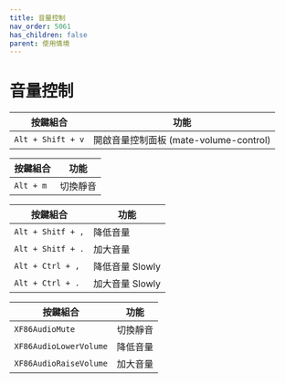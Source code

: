 ```yaml
---
title: 音量控制
nav_order: 5061
has_children: false
parent: 使用情境
---
```



# 音量控制


| 按鍵組合 | 功能 |
| --- | --- |
| `Alt + Shift + v` | 開啟音量控制面板 (mate-volume-control) |


| 按鍵組合 | 功能 |
| --- | --- |
| `Alt + m` | 切換靜音 |


| 按鍵組合 | 功能 |
| --- | --- |
| `Alt + Shitf + ,` | 降低音量 |
| `Alt + Shitf + .` | 加大音量 |
| `Alt + Ctrl + ,` | 降低音量 Slowly |
| `Alt + Ctrl + .` | 加大音量 Slowly |



| 按鍵組合 | 功能 |
| --- | --- |
| `XF86AudioMute` | 切換靜音 |
| `XF86AudioLowerVolume` | 降低音量 |
| `XF86AudioRaiseVolume` | 加大音量 |

